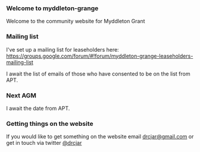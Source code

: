 ### Welcome to myddleton-grange

Welcome to the community website for Myddleton Grant

### Mailing list

I've set up a mailing list for leaseholders here: https://groups.google.com/forum/#!forum/myddleton-grange-leaseholders-mailing-list

I await the list of emails of those who have consented to be on the list from APT.

### Next AGM

I await the date from APT.

### Getting things on the website

If you would like to get something on the website email <drcjar@gmail.com> or get in touch via twitter [@drcjar](https://twitter.com/drcjar)
